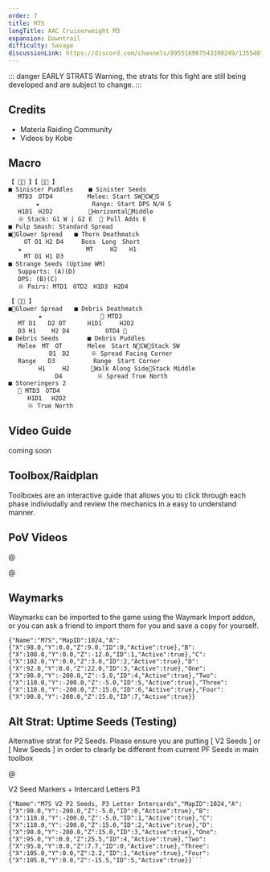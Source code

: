 ```yaml
---
order: 7
title: M7S
longTitle: AAC Cruiserweight M3
expansion: Dawntrail
difficulty: Savage
discussionLink: https://discord.com/channels/895516967543390249/1355407948838600865
---
```


::: danger EARLY STRATS
Warning, the strats for this fight are still being developed and are subject to change.
:::

## Credits
- Materia Raiding Community
- Videos by Kobe

## Macro

```markdown
【  】【  】
■ Sinister Puddles　　 ■ Sinister Seeds
　 MTD3　OTD4　　　　   Melee: Start SWCWS
　　　　 ★　　　　　　　   Range: Start DPS N/H S
　 H1D1　H2D2　　　　　　HorizontalMiddle
　 ※ Stack: G1 W | G2 E   Pull Adds E
■ Pulp Smash: Standard Spread
■Glower Spread　　■ Thorn Deathmatch 
　　 OT D1 H2 D4　　　Boss　Long　Short
　 ★　　　　　　　　　   MT　   H2　　H1
　　 MT D1 H1 D3
■ Strange Seeds (Uptime WM)
　 Supports: (A)(D)
　 DPS: (B)(C)
　 ※ Pairs: MTD1　OTD2　H1D3　H2D4
```

```markdown
【  】
■Glower Spread　　■ Debris Deathmatch
　　　　　★　　　　　　　　    MTD3
　 MT D1　　D2 OT　　　 H1D1　　　H2D2
　 D3 H1　　 H2 D4　　　　　　OTD4 
■ Debris Seeds　　　   ■ Debris Puddles
　 Melee　MT　OT　　　  Melee　Start NCWStack SW
　　　　　   D1　D2　　　 ※ Spread Facing Corner
　 Range　　D3　 　  　 　Range　Start Corner
　　　　　H1　   H2 　　　Walk Along SideStack Middle
　　　　　　   D4　　　　   ※ Spread True North
■ Stoneringers 2
　  MTD3　OTD4
　　  H1D1　 H2D2
　　  ※ True North
```

## Video Guide
coming soon

## Toolbox/Raidplan
Toolboxes are an interactive guide that allows you to click through each phase indiviudally and review the mechanics in a easy to understand manner.

<Action title='P1' color='red' href='https://raidplan.io/plan/a0GWxSrH01rbXxmS' />
<Action title='P2' color='red' href='https://raidplan.io/plan/QeESzBHNANmJAkDv' />
<Action title='P3 (TF)' color='red' href='https://raidplan.io/plan/XJ7zmjNpEWKtuqdJ' />

## PoV Videos
@[](https://youtu.be/Wa2-cyweLM8)

@[](https://youtu.be/Q3qOOpELJGU)

## Waymarks
Waymarks can be imported to the game using the Waymark Import addon, or you can ask a friend to import them for you and save a copy for yourself.

```
{"Name":"M7S","MapID":1024,"A":{"X":98.0,"Y":0.0,"Z":9.0,"ID":0,"Active":true},"B":{"X":108.0,"Y":0.0,"Z":-12.0,"ID":1,"Active":true},"C":{"X":102.0,"Y":0.0,"Z":3.0,"ID":2,"Active":true},"D":{"X":92.0,"Y":0.0,"Z":22.0,"ID":3,"Active":true},"One":{"X":90.0,"Y":-200.0,"Z":-5.0,"ID":4,"Active":true},"Two":{"X":110.0,"Y":-200.0,"Z":-5.0,"ID":5,"Active":true},"Three":{"X":110.0,"Y":-200.0,"Z":15.0,"ID":6,"Active":true},"Four":{"X":90.0,"Y":-200.0,"Z":15.0,"ID":7,"Active":true}}
```

## Alt Strat: Uptime Seeds (Testing)

Alternative strat for P2 Seeds. Please ensure you are putting [ V2 Seeds ] or [ New Seeds ] in order to clearly be different from current PF Seeds in main toolbox

<Action title='Uptime Seeds Toolbox' color='red' href='https://raidplan.io/plan/n6td0X1iO2t3Gw-j' />

@[](https://youtu.be/Q3qOOpELJGU)

<Action title='Vod #1' color='red' href='https://discordapp.com/channels/895516967543390249/1355407948838600865/1359537524690780261' />
<Action title='Vod #2' color='red' href='https://fixupx.com/mitsurugi137/status/1909244295422578702?s=46' />

V2 Seed Markers + Intercard Letters P3
```
{"Name":"M7S V2 P2 Seeds, P3 Letter Intercards","MapID":1024,"A":{"X":90.0,"Y":-200.0,"Z":-5.0,"ID":0,"Active":true},"B":{"X":110.0,"Y":-200.0,"Z":-5.0,"ID":1,"Active":true},"C":{"X":110.0,"Y":-200.0,"Z":15.0,"ID":2,"Active":true},"D":{"X":90.0,"Y":-200.0,"Z":15.0,"ID":3,"Active":true},"One":{"X":95.0,"Y":0.0,"Z":25.5,"ID":4,"Active":true},"Two":{"X":95.0,"Y":0.0,"Z":7.7,"ID":0,"Active":true},"Three":{"X":105.0,"Y":0.0,"Z":2.2,"ID":1,"Active":true},"Four":{"X":105.0,"Y":0.0,"Z":-15.5,"ID":5,"Active":true}}```